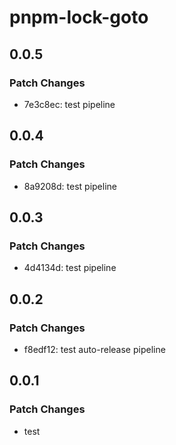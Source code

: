 # pnpm-lock-goto

## 0.0.5

### Patch Changes

- 7e3c8ec: test pipeline

## 0.0.4

### Patch Changes

- 8a9208d: test pipeline

## 0.0.3

### Patch Changes

- 4d4134d: test pipeline

## 0.0.2

### Patch Changes

- f8edf12: test auto-release pipeline

## 0.0.1

### Patch Changes

- test
